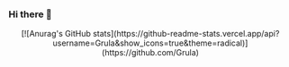 ### Hi there 👋

<!--
**Grula/Grula** is a ✨ _special_ ✨ repository because its `README.md` (this file) appears on your GitHub profile.

Here are some ideas to get you started:

- 🔭 I’m currently working on ...
- 🌱 I’m currently learning ...
- 👯 I’m looking to collaborate on ...
- 🤔 I’m looking for help with ...
- 💬 Ask me about ...
- 📫 How to reach me: ...
- 😄 Pronouns: ...
- ⚡ Fun fact: ...
-->

<p align="center"> [![Anurag's GitHub stats](https://github-readme-stats.vercel.app/api?username=Grula&show_icons=true&theme=radical)](https://github.com/Grula) </p>


